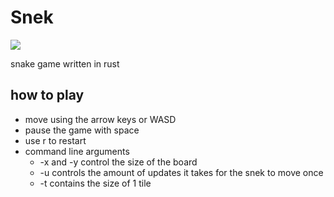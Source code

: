 # Snek
![](https://travis-ci.org/LordMZTE/snek.svg?branch=master)

snake game written in rust

## how to play
- move using the arrow keys or WASD
- pause the game with space
- use r to restart
- command line arguments
    - -x and -y control the size of the board
    - -u controls the amount of updates it takes for the snek to move once
    - -t contains the size of 1 tile
